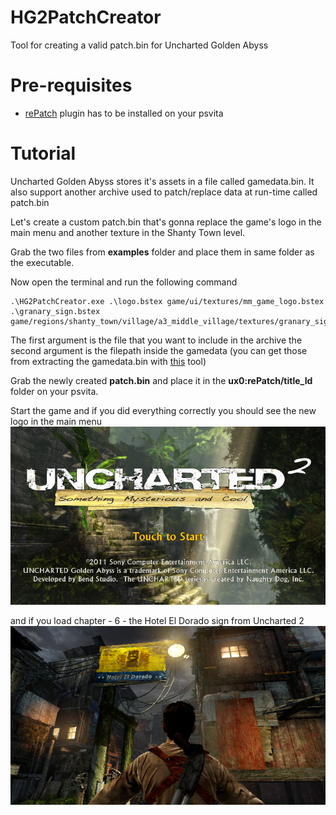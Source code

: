 # HG2PatchCreator
Tool for creating a valid patch.bin for Uncharted Golden Abyss

# Pre-requisites
- [rePatch](https://github.com/dots-tb/rePatch-reDux0) plugin has to be installed on your psvita

# Tutorial

Uncharted Golden Abyss stores it's assets in a file called gamedata.bin. It also support another archive used to patch/replace data at run-time called patch.bin

Let's create a custom patch.bin that's gonna replace the game's logo in the main menu and another texture in the Shanty Town level.

Grab the two files from **examples** folder and place them in same folder as the executable.

Now open the terminal and run the following command
```
.\HG2PatchCreator.exe .\logo.bstex game/ui/textures/mm_game_logo.bstex .\granary_sign.bstex game/regions/shanty_town/village/a3_middle_village/textures/granary_sign.bstex
```
The first argument is the file that you want to include in the archive the second argument is the filepath inside the gamedata (you can get those from extracting the gamedata.bin with [this](https://github.com/mhvuze/UGAdata) tool)

Grab the newly created **patch.bin** and place it in the **ux0:rePatch/title_Id** folder on your psvita.

Start the game and if you did everything correctly you should see the new logo in the main menu
![menu](screenshots/main_menu_replaced.png)

and if you load chapter - 6 - the Hotel El Dorado sign from Uncharted 2
![sign](screenshots/granary_sign_replaced.png)
